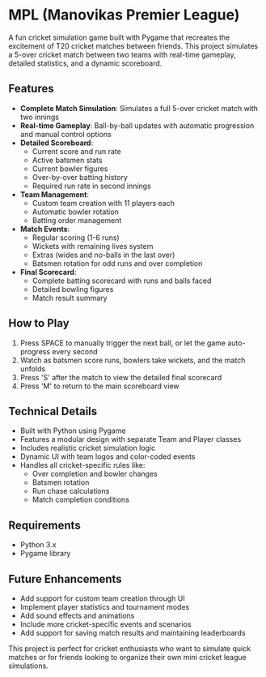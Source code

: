 # MPL (Manovikas Premier League)

A fun cricket simulation game built with Pygame that recreates the excitement of T20 cricket matches between friends. This project simulates a 5-over cricket match between two teams with real-time gameplay, detailed statistics, and a dynamic scoreboard.

## Features

- **Complete Match Simulation**: Simulates a full 5-over cricket match with two innings
- **Real-time Gameplay**: Ball-by-ball updates with automatic progression and manual control options
- **Detailed Scoreboard**:
  - Current score and run rate
  - Active batsmen stats
  - Current bowler figures
  - Over-by-over batting history
  - Required run rate in second innings
- **Team Management**:
  - Custom team creation with 11 players each
  - Automatic bowler rotation
  - Batting order management
- **Match Events**:
  - Regular scoring (1-6 runs)
  - Wickets with remaining lives system
  - Extras (wides and no-balls in the last over)
  - Batsmen rotation for odd runs and over completion
- **Final Scorecard**:
  - Complete batting scorecard with runs and balls faced
  - Detailed bowling figures
  - Match result summary

## How to Play

1. Press SPACE to manually trigger the next ball, or let the game auto-progress every second
2. Watch as batsmen score runs, bowlers take wickets, and the match unfolds
3. Press 'S' after the match to view the detailed final scorecard
4. Press 'M' to return to the main scoreboard view

## Technical Details

- Built with Python using Pygame
- Features a modular design with separate Team and Player classes
- Includes realistic cricket simulation logic
- Dynamic UI with team logos and color-coded events
- Handles all cricket-specific rules like:
  - Over completion and bowler changes
  - Batsmen rotation
  - Run chase calculations
  - Match completion conditions

## Requirements

- Python 3.x
- Pygame library

## Future Enhancements

- Add support for custom team creation through UI
- Implement player statistics and tournament modes
- Add sound effects and animations
- Include more cricket-specific events and scenarios
- Add support for saving match results and maintaining leaderboards

This project is perfect for cricket enthusiasts who want to simulate quick matches or for friends looking to organize their own mini cricket league simulations.

